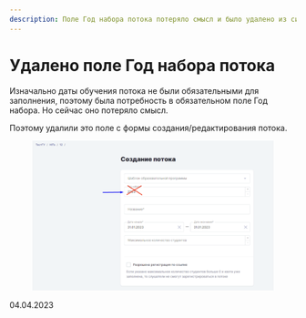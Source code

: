 ```yaml
---
description: Поле Год набора потока потеряло смысл и было удалено из системы
---
```


# Удалено поле Год набора потока

Изначально даты обучения потока не были обязательными для заполнения, поэтому была потребность в обязательном поле Год набора. Но сейчас оно потеряло смысл.

Поэтому удалили это поле с формы создания/редактирования потока.

<figure><img src="../../.gitbook/assets/image (650).png" alt=""><figcaption></figcaption></figure>

04.04.2023
